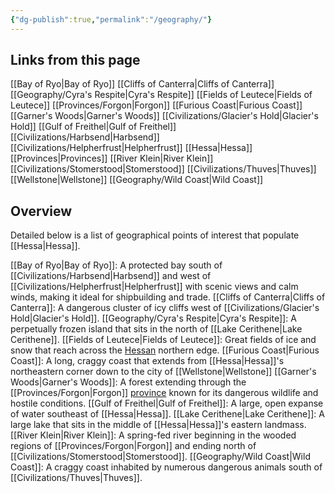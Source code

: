 ```yaml
---
{"dg-publish":true,"permalink":"/geography/"}
---
```


## Links from this page
[[Bay of Ryo\|Bay of Ryo]]
[[Cliffs of Canterra\|Cliffs of Canterra]]
[[Geography/Cyra's Respite\|Cyra's Respite]]
[[Fields of Leutece\|Fields of Leutece]]
[[Provinces/Forgon\|Forgon]]
[[Furious Coast\|Furious Coast]]
[[Garner's Woods\|Garner's Woods]]
[[Civilizations/Glacier's Hold\|Glacier's Hold]]
[[Gulf of Freithel\|Gulf of Freithel]]
[[Civilizations/Harbsend\|Harbsend]]
[[Civilizations/Helpherfrust\|Helpherfrust]]
[[Hessa\|Hessa]]
[[Provinces\|Provinces]]
[[River Klein\|River Klein]]
[[Civilizations/Stomerstood\|Stomerstood]]
[[Civilizations/Thuves\|Thuves]]
[[Wellstone\|Wellstone]]
[[Geography/Wild Coast\|Wild Coast]]
## Overview
Detailed below is a list of geographical points of interest that populate [[Hessa\|Hessa]].

[[Bay of Ryo\|Bay of Ryo]]: A protected bay south of [[Civilizations/Harbsend\|Harbsend]] and west of [[Civilizations/Helpherfrust\|Helpherfrust]] with scenic views and calm winds, making it ideal for shipbuilding and trade.
[[Cliffs of Canterra\|Cliffs of Canterra]]: A dangerous cluster of icy cliffs west of [[Civilizations/Glacier's Hold\|Glacier's Hold]].
[[Geography/Cyra's Respite\|Cyra's Respite]]: A perpetually frozen island that sits in the north of [[Lake Cerithene\|Lake Cerithene]].
[[Fields of Leutece\|Fields of Leutece]]: Great fields of ice and snow that reach across the [Hessan](Hessa) northern edge.
[[Furious Coast\|Furious Coast]]: A long, craggy coast that extends from [[Hessa\|Hessa]]'s northeastern corner down to the city of [[Wellstone\|Wellstone]]
[[Garner's Woods\|Garner's Woods]]: A forest extending through the [[Provinces/Forgon\|Forgon]] [province](Provinces) known for its dangerous wildlife and hostile conditions.
[[Gulf of Freithel\|Gulf of Freithel]]: A large, open expanse of water southeast of [[Hessa\|Hessa]].
[[Lake Cerithene\|Lake Cerithene]]: A large lake that sits in the middle of [[Hessa\|Hessa]]'s eastern landmass.
[[River Klein\|River Klein]]: A spring-fed river beginning in the wooded regions of [[Provinces/Forgon\|Forgon]] and ending north of [[Civilizations/Stomerstood\|Stomerstood]].
[[Geography/Wild Coast\|Wild Coast]]: A craggy coast inhabited by numerous dangerous animals south of [[Civilizations/Thuves\|Thuves]].